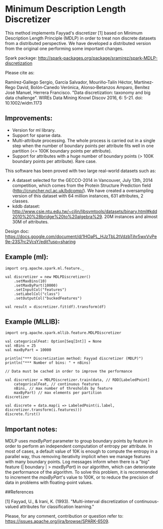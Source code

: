 Minimum Description Length Discretizer
========================================

This method implements Fayyad's discretizer [1] based on Minimum Description Length Principle (MDLP) in order to treat non discrete datasets from a distributed perspective. We have developed a distributed version from the original one performing some important changes.

Spark package: http://spark-packages.org/package/sramirez/spark-MDLP-discretization

Please cite as: 

Ramírez‐Gallego Sergio, García Salvador, Mouriño‐Talín Héctor, Martínez‐Rego David, Bolón‐Canedo Verónica, Alonso‐Betanzos Amparo, Benítez José Manuel, Herrera Francisco. "Data discretization: taxonomy and big data challenge". WIREs Data Mining Knowl Discov 2016, 6: 5-21. doi: 10.1002/widm.1173 

## Improvements:

* Version for ml library.
* Support for sparse data.
* Multi-attribute processing. The whole process is carried out in a single step when the number of boundary points per attribute fits well in one partition (<= 100K boundary points per attribute).
* Support for attributes with a huge number of boundary points (> 100K boundary points per attribute). Rare case.

This software has been proved with two large real-world datasets such as:

* A dataset selected for the GECCO-2014 in Vancouver, July 13th, 2014 competition, which comes from the Protein Structure Prediction field (http://cruncher.ncl.ac.uk/bdcomp/). We have created a oversampling version of this dataset with 64 million instances, 631 attributes, 2 classes.
* kddb dataset: http://www.csie.ntu.edu.tw/~cjlin/libsvmtools/datasets/binary.html#kdd2010%20%28bridge%20to%20algebra%29. 20M instances and almost 30M of attributes.

Design doc: https://docs.google.com/document/d/1HOaPL_HJzTbL2tVdzbTjhr5wxVvPe9e-23S7rc2VcsY/edit?usp=sharing


## Example (ml):

    import org.apache.spark.ml.feature._

    val discretizer = new MDLPDiscretizer()
        .setMaxBins(10)
        .setMaxByPart(10000)
        .setInputCol("features")
        .setLabelCol("class")
        .setOutputCol("buckedFeatures")
      
    val result = discretizer.fit(df).transform(df)
    

## Example (MLLIB): 

    import org.apache.spark.mllib.feature.MDLPDiscretizer

    val categoricalFeat: Option[Seq[Int]] = None
    val nBins = 25
    val maxByPart = 10000

    println("*** Discretization method: Fayyad discretizer (MDLP)")
    println("*** Number of bins: " + nBins)

    // Data must be cached in order to improve the performance

    val discretizer = MDLPDiscretizer.train(data, // RDD[LabeledPoint]
        categoricalFeat, // continuous features
        nBins, // max number of thresholds by feature
        maxByPart) // max elements per partition
    discretizer

    val discrete = data.map(i => LabeledPoint(i.label, discretizer.transform(i.features)))
    discrete.first()

## Important notes:

MDLP uses *maxByPart* parameter to group boundary points by feature in order to perform an independent computation of entropy per attribute. In most of cases, a default value of 10K is enough to compute the entropy in a parallel way, thus removing iterativity implicit when we manage features with many boundary points. Log messages inform when there is a "big" feature (| boundary | > *maxByPart*) in our algorithm, which can deteriorate the performance of the algorithm. To solve this problem, it is recommended to increment the *maxByPart*'s value to 100K, or to reduce the precision of data in problems with floating-point values. 

##References

[1] Fayyad, U., & Irani, K. (1993).
"Multi-interval discretization of continuous-valued attributes for classification learning."


Please, for any comment, contribution or question refer to: https://issues.apache.org/jira/browse/SPARK-6509.
